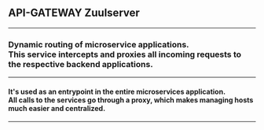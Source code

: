 ## API-GATEWAY Zuulserver
- - -
### Dynamic routing of microservice applications. </br> This service intercepts and proxies all incoming requests to the respective backend applications.</br>
- - -
#### It's used as an entrypoint in the entire microservices application. </br> All calls to the services go through a proxy, which makes managing hosts much easier and centralized.</br>
- - -